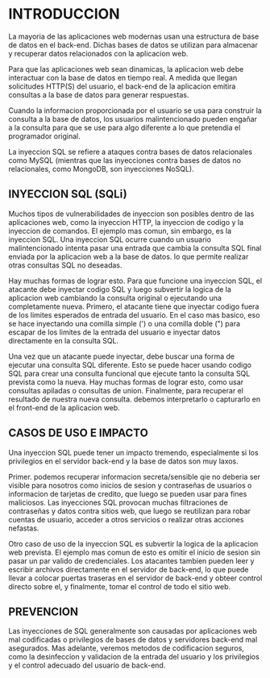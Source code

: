 #   INTRODUCCION

La mayoria de las aplicaciones web modernas usan una estructura de base de datos en el back-end. Dichas bases de datos se utilizan para almacenar y recuperar datos relacionados con la aplicacion web.

Para que las aplicaciones web sean dinamicas, la aplicacion web debe interactuar con la base de datos en tiempo real. A medida que llegan solicitudes HTTP(S) del usuario, el back-end de la aplicacion emitira consultas a la base de datos para generar respuestas.

Cuando la informacion proporcionada por el usuario se usa para construir la consulta a la base de datos, los usuarios malintencionado pueden engañar a la consulta para que se use para algo diferente a lo que pretendia el programador original.

La inyeccion SQL se refiere a ataques contra bases de datos relacionales como MySQL (mientras que las inyecciones contra bases de datos no relacionales, como MongoDB, son inyecciones NoSQL).

## INYECCION SQL (SQLi)

Muchos tipos de vulnerabilidades de inyeccion son posibles dentro de las aplicaciones web, como la inyeccion HTTP, la inyeccion de codigo y la inyeccion de comandos. El ejemplo mas comun, sin embargo, es la inyeccion SQL. Una inyeccion SQL ocurre cuando un usuario malintencionado intenta pasar una entrada que cambia la consulta SQL final enviada por la aplicacion web a la base de datos. lo que permite realizar otras consultas SQL no deseadas.

Hay muchas formas de lograr esto. Para que funcione una inyeccion SQL, el atacante debe inyectar codigo SQL y luego subvertir la logica de la aplicacion web cambiando la consulta original o ejecutando una completamente nueva. Primero, el atacante tiene que inyectar codigo fuera de los limites esperados de entrada del usuario. En el caso mas basico, eso se hace inyectando una comilla simple (') o una comilla doble (") para escapar de los limites de la entrada del usuario e inyectar datos directamente en la consulta SQL.

Una vez que un atacante puede inyectar, debe buscar una forma de ejecutar una consulta SQL diferente. Esto se puede hacer usando codigo SQL para crear una consulta funcional que ejecute tanto la consulta SQL prevista como la nueva. Hay muchas formas de lograr esto, como usar consultas apiladas o consultas de union. Finalmente, para recuperar el resultado de nuestra nueva consulta. debemos interpretarlo o capturarlo en el front-end de la aplicacion web.

## CASOS DE USO E IMPACTO

Una inyeccion SQL puede tener un impacto tremendo, especialmente si los privilegios en el servidor back-end y la base de datos son muy laxos.

Primer. podemos recuperar informacion secreta/sensible qie no deberia ser visible para nosotros como inicios de sesion y contraseñas de usuarios o informacion de tarjetas de credito, que luego se pueden usar para fines maliciosos. Las inyecciones SQL provocan muchas filtraciones de contraseñas y datos contra sitios web, que luego se reutilizan para robar cuentas de usuario, acceder a otros servicios o realizar otras acciones nefastas.

Otro caso de uso de la inyeccion SQL es subvertir la logica de la aplicacion web prevista. El ejemplo mas comun de esto es omitir el inicio de sesion sin pasar un par valido de credenciales. Los atacantes tambien pueden leer y escribir archivos directamente en el servidor de back-end, lo que puede llevar a colocar puertas traseras en el servidor de back-end y obteer control directo sobre el, y finalmente, tomar el control de todo el sitio web.

## PREVENCION

Las inyecciones de SQL generalmente son causadas por aplicaciones web mal codificadas o privilegios de bases de datos y servidores back-end mal asegurados. Mas adelante, veremos metodos de codificacion seguros, como la desinfeccion y validacion de la entrada del usuario y los privilegios y el control adecuado del usuario de back-end.